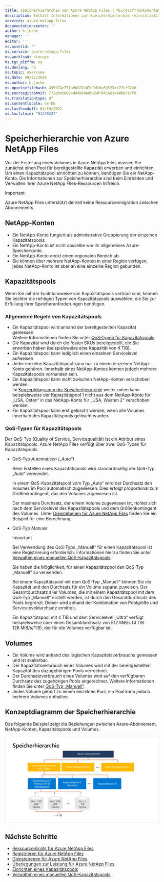```yaml
---
title: Speicherhierarchie von Azure NetApp Files | Microsoft-Dokumentation
description: Enthält Informationen zur Speicherhierarchie (einschließlich Azure NetApp Files-Konten, Kapazitätspools und Volumes).
services: azure-netapp-files
documentationcenter: ''
author: b-juche
manager: ''
editor: ''
ms.assetid: ''
ms.service: azure-netapp-files
ms.workload: storage
ms.tgt_pltfrm: na
ms.devlang: na
ms.topic: overview
ms.date: 09/22/2020
ms.author: b-juche
ms.openlocfilehash: 435d74e771a9d887c87c9d10e6b525ac77cf97e8
ms.sourcegitcommit: 772eb9c6684dd4864e0ba507945a83e48b8c16f0
ms.translationtype: HT
ms.contentlocale: de-DE
ms.lasthandoff: 03/19/2021
ms.locfileid: "91278327"
---
```

# <a name="storage-hierarchy-of-azure-netapp-files"></a>Speicherhierarchie von Azure NetApp Files

Vor der Erstellung eines Volumes in Azure NetApp Files müssen Sie zunächst einen Pool für bereitgestellte Kapazität erwerben und einrichten.  Um einen Kapazitätspool einrichten zu können, benötigen Sie ein NetApp-Konto. Die Informationen zur Speicherhierarchie sind beim Einrichten und Verwalten Ihrer Azure NetApp Files-Ressourcen hilfreich.

> [!IMPORTANT] 
> Azure NetApp Files unterstützt derzeit keine Ressourcenmigration zwischen Abonnements.

## <a name="netapp-accounts"></a><a name="azure_netapp_files_account"></a>NetApp-Konten

- Ein NetApp-Konto fungiert als administrative Gruppierung der einzelnen Kapazitätspools.  
- Ein NetApp-Konto ist nicht dasselbe wie Ihr allgemeines Azure-Speicherkonto. 
- Ein NetApp-Konto deckt einen regionalen Bereich ab.   
- Sie können über mehrere NetApp-Konten in einer Region verfügen, jedes NetApp-Konto ist aber an eine einzelne Region gebunden.

## <a name="capacity-pools"></a><a name="capacity_pools"></a>Kapazitätspools

Wenn Sie mit der Funktionsweise von Kapazitätspools vertraut sind, können Sie leichter die richtigen Typen von Kapazitätspools auswählen, die Sie zur Erfüllung Ihrer Speicheranforderungen benötigen. 

### <a name="general-rules-of-capacity-pools"></a>Allgemeine Regeln von Kapazitätspools

- Ein Kapazitätspool wird anhand der bereitgestellten Kapazität gemessen.   
    Weitere Informationen finden Sie unter [QoS-Typen für Kapazitätspools](#qos_types).  
- Die Kapazität wird durch die festen SKUs bereitgestellt, die Sie erworben haben (beispielsweise eine Kapazität von 4 TiB).
- Ein Kapazitätspool kann lediglich einen einzelnen Servicelevel aufweisen.  
- Jeder einzelne Kapazitätspool kann nur zu einem einzelnen NetApp-Konto gehören. Innerhalb eines NetApp-Kontos können jedoch mehrere Kapazitätspools vorhanden sein.  
- Ein Kapazitätspool kann nicht zwischen NetApp-Konten verschoben werden.   
  Im [Konzeptdiagramm der Speicherhierarchie](#conceptual_diagram_of_storage_hierarchy) weiter unten kann beispielsweise der Kapazitätspool 1 nicht aus dem NetApp-Konto für „USA, Osten“ in das NetApp-Konto für „USA, Westen 2“ verschoben werden.  
- Ein Kapazitätspool kann erst gelöscht werden, wenn alle Volumes innerhalb des Kapazitätspools gelöscht wurden.

### <a name="quality-of-service-qos-types-for-capacity-pools"></a><a name="qos_types"></a>QoS-Typen für Kapazitätspools

Der QoS-Typ (Quality of Service, Servicequalität) ist ein Attribut eines Kapazitätspools. Azure NetApp Files verfügt über zwei QoS-Typen für Kapazitätspools. 

- QoS-Typ *Automatisch („Auto“)*  

    Beim Erstellen eines Kapazitätspools wird standardmäßig der QoS-Typ „Auto“ verwendet.

    In einem QoS-Kapazitätspool vom Typ „Auto“ wird der Durchsatz den Volumes im Pool automatisch zugewiesen. Dies erfolgt proportional zum Größenkontingent, das den Volumes zugewiesen ist. 

    Der maximale Durchsatz, der einem Volume zugewiesen ist, richtet sich nach dem Servicelevel des Kapazitätspools und dem Größenkontingent des Volumes. Unter [Dienstebenen für Azure NetApp Files](azure-netapp-files-service-levels.md) finden Sie ein Beispiel für eine Berechnung.

- <a name="manual_qos_type"></a>QoS-Typ *Manuell*  

     > [!IMPORTANT] 
     > Bei Verwendung des QoS-Typs „Manuell“ für einen Kapazitätspool ist eine Registrierung erforderlich.  Informationen hierzu finden Sie unter [Verwalten eines manuellen QoS-Kapazitätspools](manage-manual-qos-capacity-pool.md).  

    Sie haben die Möglichkeit, für einen Kapazitätspool den QoS-Typ „Manuell“ zu verwenden.

    Bei einem Kapazitätspool mit dem QoS-Typ „Manuell“ können Sie die Kapazität und den Durchsatz für ein Volume separat zuweisen. Der Gesamtdurchsatz aller Volumes, die mit einem Kapazitätspool mit dem QoS-Typ „Manuell“ erstellt werden, ist durch den Gesamtdurchsatz des Pools begrenzt.  Dieser wird anhand der Kombination von Poolgröße und Serviceleveldurchsatz ermittelt. 

    Ein Kapazitätspool mit 4 TiB und dem Servicelevel „Ultra“ verfügt beispielsweise über einen Gesamtdurchsatz von 512 MiB/s (4 TiB · 128 MiB/s/TiB), der für die Volumes verfügbar ist.


## <a name="volumes"></a><a name="volumes"></a>Volumes

- Ein Volume wird anhand des logischen Kapazitätsverbrauchs gemessen und ist skalierbar. 
- Der Kapazitätsverbrauch eines Volumes wird mit der bereitgestellten Kapazität des dazugehörigen Pools verrechnet.
- Der Durchsatzverbrauch eines Volumes wird auf den verfügbaren Durchsatz des zugehörigen Pools angerechnet. Weitere Informationen finden Sie unter [QoS-Typ „Manuell“](#manual_qos_type).
- Jedes Volume gehört zu einem einzelnen Pool, ein Pool kann jedoch mehrere Volumes enthalten. 

## <a name="conceptual-diagram-of-storage-hierarchy"></a><a name="conceptual_diagram_of_storage_hierarchy"></a>Konzeptdiagramm der Speicherhierarchie 
Das folgende Beispiel zeigt die Beziehungen zwischen Azure-Abonnement, NetApp-Konten, Kapazitätspools und Volumes.   

![Konzeptdiagramm der Speicherhierarchie](../media/azure-netapp-files/azure-netapp-files-storage-hierarchy.png)

## <a name="next-steps"></a>Nächste Schritte

- [Ressourcenlimits für Azure NetApp Files](azure-netapp-files-resource-limits.md)
- [Registrieren für Azure NetApp Files](azure-netapp-files-register.md)
- [Dienstebenen für Azure NetApp Files](azure-netapp-files-service-levels.md)
- [Überlegungen zur Leistung für Azure NetApp Files](azure-netapp-files-performance-considerations.md)
- [Einrichten eines Kapazitätspools](azure-netapp-files-set-up-capacity-pool.md)
- [Verwalten eines manuellen QoS-Kapazitätspools](manage-manual-qos-capacity-pool.md)
